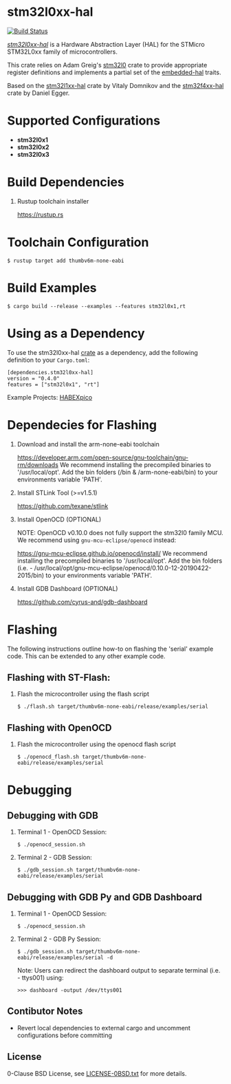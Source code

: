 stm32l0xx-hal
=============

[![Build Status](https://travis-ci.com/stm32-rs/stm32l0xx-hal.svg?branch=master)](https://travis-ci.com/stm32-rs/stm32l0xx-hal)

[_stm32l0xx-hal_](https://github.com/stm32-rs/stm32l0xx-hal) is a Hardware Abstraction Layer (HAL) for the STMicro STM32L0xx family of microcontrollers.

This crate relies on Adam Greig's [stm32l0](https://crates.io/crates/stm32l0) crate to provide appropriate register definitions and implements a partial set of the [embedded-hal](https://github.com/rust-embedded/embedded-hal) traits.

Based on the [stm32l1xx-hal](https://github.com/stm32-rs/stm32l1xx-hal) crate by Vitaly Domnikov and the [stm32f4xx-hal](https://github.com/stm32-rs/stm32f4xx-hal) crate by Daniel Egger.


# Supported Configurations

* __stm32l0x1__
* __stm32l0x2__
* __stm32l0x3__

# Build Dependencies

1. Rustup toolchain installer

    https://rustup.rs


# Toolchain Configuration

`$ rustup target add thumbv6m-none-eabi`

# Build Examples

`$ cargo build --release --examples --features stm32l0x1,rt`

# Using as a Dependency

To use the stm32l0xx-hal [crate](https://crates.io/crates/stm32l0xx-hal) as a dependency, add the following definition to your `Cargo.toml`:

``` 
[dependencies.stm32l0xx-hal]
version = "0.4.0"
features = ["stm32l0x1", "rt"]
```

Example Projects: [HABEXpico](https://github.com/arkorobotics/HABEXpico/tree/master/Firmware)

# Dependecies for Flashing

1. Download and install the arm-none-eabi toolchain

	https://developer.arm.com/open-source/gnu-toolchain/gnu-rm/downloads
	We recommend installing the precompiled binaries to '/usr/local/opt'. 
	Add the bin folders (/bin & /arm-none-eabi/bin) to your environments variable 'PATH'.

2. Install STLink Tool (>=v1.5.1)

	https://github.com/texane/stlink

3. Install OpenOCD (OPTIONAL)

    NOTE: OpenOCD v0.10.0 does not fully support the stm32l0 family MCU. We recommend using `gnu-mcu-eclipse/openocd` instead:

    https://gnu-mcu-eclipse.github.io/openocd/install/
    We recommend installing the precompiled binaries to '/usr/local/opt'. 
	Add the bin folders (i.e. - /usr/local/opt/gnu-mcu-eclipse/openocd/0.10.0-12-20190422-2015/bin) to your environments variable 'PATH'.

4. Install GDB Dashboard (OPTIONAL)

	https://github.com/cyrus-and/gdb-dashboard

# Flashing

The following instructions outline how-to on flashing the 'serial' example code. This can be extended to any other example code.

## Flashing with ST-Flash:

1. Flash the microcontroller using the flash script
    ``` 
    $ ./flash.sh target/thumbv6m-none-eabi/release/examples/serial
    ```

## Flashing with OpenOCD

1. Flash the microcontroller using the openocd flash script
    ``` 
    $ ./openocd_flash.sh target/thumbv6m-none-eabi/release/examples/serial
    ```

# Debugging

## Debugging with GDB

1. Terminal 1 - OpenOCD Session:
    ``` 
    $ ./openocd_session.sh
    ```
    
2. Terminal 2 - GDB Session:
    ``` 
    $ ./gdb_session.sh target/thumbv6m-none-eabi/release/examples/serial
    ```

## Debugging with GDB Py and GDB Dashboard

1. Terminal 1 - OpenOCD Session:
    ``` 
    $ ./openocd_session.sh
    ```

2. Terminal 2 - GDB Py Session:
    ``` 
    $ ./gdb_session.sh target/thumbv6m-none-eabi/release/examples/serial -d
    ```

    Note: Users can redirect the dashboard output to separate terminal (i.e. - ttys001) using:
    ```
    >>> dashboard -output /dev/ttys001
    ```

Contibutor Notes
---------

- Revert local dependencies to external cargo and uncomment configurations before committing

License
-------

0-Clause BSD License, see [LICENSE-0BSD.txt](LICENSE-0BSD.txt) for more details.
